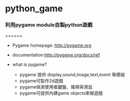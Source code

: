 # python_game
### 利用pygame module自製python遊戲
======

* Pygame homepage: http://pygame.org
* documentation:http://pygame.org/docs/ref

* what is pygame?
  * pygame 提供 display,sound,image,text,event 等模組
  * pygame可製作2d遊戲
  * pygame偵測使用者鍵盤、搖桿與滑鼠
  * pygame可提供內建game objects來做遊戲
